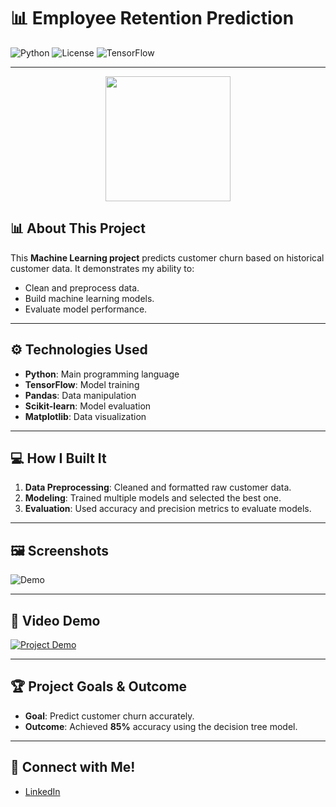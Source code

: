 # 📊 Employee Retention Prediction

![Python](https://img.shields.io/badge/Python-3.8-blue)
![License](https://img.shields.io/badge/license-MIT-blue)
![TensorFlow](https://img.shields.io/badge/TensorFlow-v2.4-orange)

---

<p align="center">
  <img src="https://your-image-url.com/logo.png" width="200"/>
</p>

## 📊 About This Project
This **Machine Learning project** predicts customer churn based on historical customer data. It demonstrates my ability to:
- Clean and preprocess data.
- Build machine learning models.
- Evaluate model performance.

---

## ⚙️ Technologies Used

- **Python**: Main programming language
- **TensorFlow**: Model training
- **Pandas**: Data manipulation
- **Scikit-learn**: Model evaluation
- **Matplotlib**: Data visualization

---

## 💻 How I Built It

1. **Data Preprocessing**: Cleaned and formatted raw customer data.
2. **Modeling**: Trained multiple models and selected the best one.
3. **Evaluation**: Used accuracy and precision metrics to evaluate models.

---

## 🖼️ Screenshots
![Demo](https://your-image-url.com/demo.gif)

---

## 🎥 Video Demo
[![Project Demo](https://img.youtube.com/vi/YOUTUBE_VIDEO_ID/0.jpg)](https://www.youtube.com/watch?v=YOUTUBE_VIDEO_ID)

---

## 🏆 Project Goals & Outcome
- **Goal**: Predict customer churn accurately.
- **Outcome**: Achieved **85%** accuracy using the decision tree model.

---

## 📱 Connect with Me!
- [LinkedIn](https://www.linkedin.com/in/razim-manzoor)
